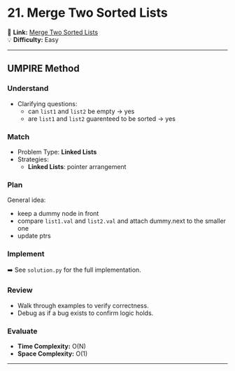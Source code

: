 # 21. Merge Two Sorted Lists

🔗 **Link:** [Merge Two Sorted Lists](https://leetcode.com/problems/merge-two-sorted-lists/description/)  
💡 **Difficulty:** Easy  

---


## UMPIRE Method

### Understand
- Clarifying questions:
  - can `list1` and `list2` be empty -> yes
  - are `list1` and `list2` guarenteed to be sorted -> yes

### Match
- Problem Type: **Linked Lists**  
- Strategies:
  - **Linked Lists**: pointer arrangement

### Plan
General idea:  
- keep a dummy node in front
- compare `list1.val` and `list2.val` and attach dummy.next to the smaller one
- update ptrs

### Implement
➡️ See `solution.py` for the full implementation.  

### Review
- Walk through examples to verify correctness.  
- Debug as if a bug exists to confirm logic holds.  

### Evaluate
- **Time Complexity:** O(N)  
- **Space Complexity:** O(1)  

---


